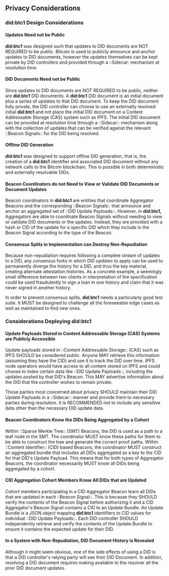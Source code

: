 ## Privacy Considerations

### did:btc1 Design Considerations

#### Updates Need not be Public

**did:btc1** was designed such that updates to DID documents are NOT REQUIRED
to be public. Bitcoin is used to publicly announce and anchor updates to DID
documents, however the updates themselves can be kept private by DID controllers
and provided through a ::Sidecar: mechanism at resolution time.

#### DID Documents Need not be Public

Since updates to DID documents are NOT REQUIRED to be public, neither are
**did:btc1** DID documents. A **did:btc1** DID document is an initial document
plus a series of updates to that DID document. To keep the DID document fully
private, the DID controller can choose to use an externally resolved initial
**did:btc1** and not place the initial DID document on a Content Addressable
Storage (CAS) system such as IPFS. The initial DID document can be provided
at resolution time through a ::Sidecar:: mechanism along with the collection of
updates that can be verified against the relevant ::Beacon Signals:: for the DID
being resolved.

#### Offline DID Generation

**did:btc1** was designed to support offline DID generation, that is, the
creation of a **did:btc1** identifier and associated DID document without any
network calls to the Bitcoin blockchain. This is possible in both deterministic
and externally resolvable DIDs.

#### Beacon Coordinators do not Need to View or Validate DID Documents or Document Updates

Beacon coordinators in **did:btc1** are entities that coordinate Aggregator
Beacons and the corresponding ::Beacon Signals:: that announce and anchor an aggregated
set of ::DID Update Payloads::. However, in **did:btc1,** Aggregators are able to
coordinate Beacon Signals without needing to view or validate DID documents or
the updates. Instead, they are provided with a hash or CID of the update for a
specific DID which they include in the Beacon Signal according to the type of
the Beacon.

#### Consensus Splits in Implementation can Destroy Non-Repudiation

Because non-repudiation requires following a complete stream of updates to a
DID, any consensus forks in which DID updates to apply can be used to permanently
diverge the history for a DID, and thus the key material, creating alternate
attestation histories.  As a concrete example, a seemingly small difference
between two clients in interpretation of the specification could be used
fraudulently to sign a loan in one history and claim that it was never signed in
another history.

In order to prevent consensus splits, **did:btc1** needs a particularly good
test suite. It MUST be designed to challenge all the foreseeable edge cases as
well as maintained to find new ones.

### Considerations Deploying did:btc1

#### Update Payloads Stored in Content Addressable Storage (CAS) Systems are Publicly Accessible

Update payloads stored in ::Content Addressable Storage:: (CAS) such as IPFS SHOULD
be considered public. Anyone MAY retrieve this information (assuming they have
the CID) and use it to track the DID over time. IPFS node operators would have
access to all content stored on IPFS and could choose to index certain data like
::DID Update Payloads::, including the updates posted by that DID's Beacon. This MAY
advertise information about the DID that the controller wishes to remain private.

Those parties most concerned about privacy SHOULD maintain their DID Update
Payloads in a ::Sidecar:: manner and provide them to necessary parties during
resolution. It is RECOMMENDED not to include any sensitive data other than the
necessary DID update data.

#### Beacon Coordinators Know the DIDs Being Aggregated by a Cohort

Within ::Sparse Merkle Tree:: (SMT) Beacons, the DID is used as a path to a leaf
node in the SMT. The coordinator MUST know these paths for them to be able to
construct the tree and generate the correct proof paths. Within ::Content Identifier::
(CID) based Beacons, the coordinator MUST construct an aggregated bundle that
includes all DIDs aggregated as a key to the CID for that DID's Update Payload.
This means that for both types of Aggregator Beacons, the coordinator necessarily
MUST know all DIDs being aggregated by a cohort.

#### CID Aggregation Cohort Members Know All DIDs that are Updated

Cohort members participating in a CID Aggregator Beacon learn all DIDs that are
updated in each ::Beacon Signal::. This is because they SHOULD verify the contents
of the Beacon Signal before authorizing it and a CID Aggregator's Beacon Signal
contains a CID to an Update Bundle. An Update Bundle is a JSON object mapping
**did:btc1** identifiers to CID values for individual ::DID Update Payloads::. Each
DID controller SHOULD independently retrieve and verify the contents of the
Update Bundle to ensure it contains the expected update for their DID.

#### In a System with Non-Repudiation, DID Document History is Revealed

Although it might seem obvious, one of the side effects of using a DID is that
a DID controller's relying party will see their DID Document. In addition,
resolving a DID document requires making available to the resolver all the prior
DID document updates.
